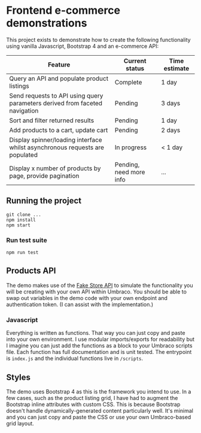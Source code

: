 # Frontend e-commerce demonstrations

This project exists to demonstrate how to create the following functionality using vanilla Javascript, Bootstrap 4 and an e-commerce API:

| Feature      | Current status |  Time estimate |
| ----------- | ----------- |  ----------- |
|  Query an API and populate product listings| Complete      | 1 day | 
|  Send requests to API using query parameters derived from faceted navigation | Pending        | 3 days |
|  Sort and filter returned results  |  Pending     | 1 day |
|  Add products to a cart, update cart |  Pending     | 2 days | 
|  Display spinner/loading interface whilst asynchronous requests are populated  | In progress     | < 1 day |
|  Display x number of products by page, provide pagination | Pending, need more info       | ...


## Running the project 
```
git clone ...
npm install
npm start
```

### Run test suite
```
npm run test 
```

## Products API 
The demo makes use of the [Fake Store API](https://fakestoreapi.com/) to simulate the functionality you will be creating with your own API within Umbraco. You should be able to swap out variables in the demo code with your own endpoint and authentication token. (I can assist with the implementation.)

### Javascript
Everything is written as functions. That way you can just copy and paste into your own environment. I use modular imports/exports for readability but I imagine you can just add the functions as a block to your Umbraco scripts file. 
Each function has full documentation and is unit tested. 
The entrypoint is `index.js` and the individual functions live in `/scripts`. 

##  Styles
The demo uses Bootstrap 4 as this is the framework you intend to use. In a few cases, such as the product listing grid, I have had to augment the Bootstrap inline attributes with custom CSS. This is because Bootstrap doesn't handle dynamically-generated content particularly well. It's minimal and you can just copy and paste the CSS or use your own Umbraco-based grid layout. 
